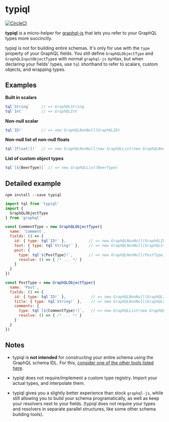 # typiql

[![CircleCI](https://circleci.com/gh/TouchBistro/typiql/tree/master.svg?style=svg)](https://circleci.com/gh/TouchBistro/typiql/tree/master)

**typiql** is a micro-helper for [graphql-js](https://github.com/graphql/graphql-js) that lets you refer to your GraphQL types more succinctly.

typiql is not for building entire schemas. It's only for use with the `type` property of your GraphQL fields. You still define `GraphQLObjectType` and `GraphQLInputObjectType`s with normal `graphql-js` syntax, but when declaring your fields' types, use `tql` shorthand to refer to scalars, custom objects, and wrapping types.

## Examples

**Built in scalars**

```js
tql`String`     // => GraphQLString
tql`Int`        // => GraphQLInt
```

**Non-null scalar**
```js
tql`ID!`        // => new GraphQLNonNull(GraphQLID)
```

**Non-null list of non-null floats**
```js
tql`[Float!]!`  // => new GraphQLNonNull(new GraphQLList(new GraphQLNonNull(GraphQLFloat)))
```

**List of custom object types**
```js
tql`[${BeerType}]` // => new GraphQLList(BeerType)
```

## Detailed example

```
npm install --save typiql
```

```js
import tql from 'typiql'
import {
  GraphQLObjectType
} from 'graphql'

const CommentType = new GraphQLObjectType({
  name: 'Comment',
  fields: () => {
    id: { type: tql`ID!` },          // => new GraphQLNonNull(GraphQLID)
    text: { type: tql`String!` },    // => new GraphQLNonNull(GraphQLString)
    post: {
      type: tql`${PostType}!`,       // => new GraphQLNonNull(PostType)
      resolve: () => { /* ... */ }
    }
  }
})

const PostType = new GraphQLObjectType({
  name: 'Post',
  fields: () => {
    id: { type: tql`ID!` },           // => new GraphQLNonNull(GraphQLID)
    title: { type: tql`String!` },    // => new GraphQLNonNull(GraphQLString)
    comments: {
      type: tql`[${CommentType}!]`,   // => new GraphQLList(new GraphQLNonNull(CommentType))
      resolve: () => { /* ... */ }
    }
  }
})
```

## Notes

* typiql is **not intended** for constructing your entire schema using the GraphQL schema IDL. For this, [consider one of the other tools listed here](https://github.com/apollostack/graphql-syntax).

* typiql does not require/implement a custom type registry. Import your actual types, and interpolate them.

* typiql gives you a slightly better experience than stock `graphql-js`, while still allowing you to build your schema programatically, as well as keep your resolvers next to your fields. (typiql does not require your types and resolvers in separate parallel structures, like some other schema building tools).
